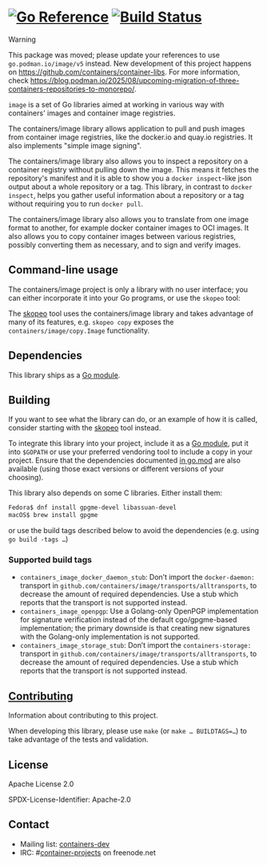 [![Go Reference](https://pkg.go.dev/badge/github.com/containers/image/v5.svg)](https://pkg.go.dev/github.com/containers/image/v5) [![Build Status](https://api.cirrus-ci.com/github/containers/image.svg)](https://cirrus-ci.com/github/containers/image)
=

> [!WARNING]
> This package was moved; please update your references to use `go.podman.io/image/v5` instead.
> New development of this project happens on https://github.com/containers/container-libs.
> For more information, check https://blog.podman.io/2025/08/upcoming-migration-of-three-containers-repositories-to-monorepo/.

`image` is a set of Go libraries aimed at working in various way with
containers' images and container image registries.

The containers/image library allows application to pull and push images from
container image registries, like the docker.io and quay.io registries. It also
implements "simple image signing".

The containers/image library also allows you to inspect a repository on a
container registry without pulling down the image. This means it fetches the
repository's manifest and it is able to show you a `docker inspect`-like json
output about a whole repository or a tag. This library, in contrast to `docker
inspect`, helps you gather useful information about a repository or a tag
without requiring you to run `docker pull`.

The containers/image library also allows you to translate from one image format
to another, for example docker container images to OCI images. It also allows
you to copy container images between various registries, possibly converting
them as necessary, and to sign and verify images.

## Command-line usage

The containers/image project is only a library with no user interface;
you can either incorporate it into your Go programs, or use the `skopeo` tool:

The [skopeo](https://github.com/containers/skopeo) tool uses the
containers/image library and takes advantage of many of its features,
e.g. `skopeo copy` exposes the `containers/image/copy.Image` functionality.

## Dependencies

This library ships as a [Go module].

## Building

If you want to see what the library can do, or an example of how it is called,
consider starting with the [skopeo](https://github.com/containers/skopeo) tool
instead.

To integrate this library into your project, include it as a [Go module],
put it into `$GOPATH` or use your preferred vendoring tool to include a copy
in your project. Ensure that the dependencies documented [in go.mod][go.mod]
are also available (using those exact versions or different versions of
your choosing).

This library also depends on some C libraries. Either install them:
```sh
Fedora$ dnf install gpgme-devel libassuan-devel
macOS$ brew install gpgme
```
or use the build tags described below to avoid the dependencies (e.g. using `go build -tags …`)

[Go module]: https://github.com/golang/go/wiki/Modules
[go.mod]: https://github.com/containers/image/blob/master/go.mod

### Supported build tags

- `containers_image_docker_daemon_stub`: Don’t import the `docker-daemon:` transport in `github.com/containers/image/transports/alltransports`, to decrease the amount of required dependencies.  Use a stub which reports that the transport is not supported instead.
- `containers_image_openpgp`: Use a Golang-only OpenPGP implementation for signature verification instead of the default cgo/gpgme-based implementation;
the primary downside is that creating new signatures with the Golang-only implementation is not supported.
- `containers_image_storage_stub`: Don’t import the `containers-storage:` transport in `github.com/containers/image/transports/alltransports`, to decrease the amount of required dependencies.  Use a stub which reports that the transport is not supported instead.

## [Contributing](CONTRIBUTING.md)

Information about contributing to this project.

When developing this library, please use `make` (or `make … BUILDTAGS=…`) to take advantage of the tests and validation.

## License

Apache License 2.0

SPDX-License-Identifier: Apache-2.0

## Contact

- Mailing list: [containers-dev](https://groups.google.com/forum/?hl=en#!forum/containers-dev)
- IRC: #[container-projects](irc://irc.freenode.net:6667/#container-projects) on freenode.net
